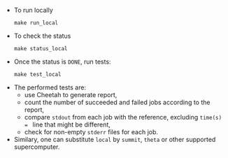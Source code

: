 * To run locally
  ```
  make run_local
  ```
* To check the status
  ```
  make status_local
  ```
* Once the status is `DONE`, run tests:
  ```
  make test_local
  ```
* The performed tests are:
  * use Cheetah to generate report, 
  * count the number of succeeded and failed jobs according to the report, 
  * compare `stdout` from each job with the reference, excluding `time(s) = ` line that might be different,
  * check for non-empty `stderr` files for each job.
* Similary, one can substitute `local` by `summit`, `theta` or other supported supercomputer.
